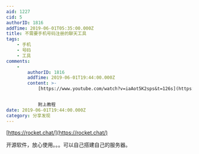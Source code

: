 ```yaml
---
aid: 1227
cid: 5
authorID: 1816
addTime: 2019-06-01T05:35:00.000Z
title: 不需要手机号码注册的聊天工具
tags:
    - 手机
    - 号码
    - 工具
comments:
    -
        authorID: 1816
        addTime: 2019-06-01T19:44:00.000Z
        content: >-
            [https://www.youtube.com/watch?v=iaAot5K2sps&t=126s](https://www.youtube.com/watch?v=iaAot5K2sps&t=126s)


            附上教程
date: 2019-06-01T19:44:00.000Z
category: 分享发现
---
```


[https://rocket.chat/](https://rocket.chat/)

开源软件，放心使用。。。可以自己搭建自己的服务器。
